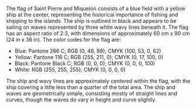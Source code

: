 The flag of Saint Pierre and Miquelon consists of a blue field with a yellow ship at the center, representing the historical importance of fishing and shipping to the islands. The ship is outlined in black and appears to be sailing on waves represented by three white wavy lines beneath it. The flag has an aspect ratio of 2:3, with dimensions of approximately 60 cm x 90 cm (24 in x 36 in). The color codes for the flag are:

- Blue: Pantone 286 C; RGB (0, 46, 98); CMYK (100, 53, 0, 62)
- Yellow: Pantone 116 C; RGB (255, 211, 0); CMYK (0, 17, 100, 0)
- Black: Pantone Black C; RGB (0, 0, 0); CMYK (0, 0, 0, 100)
- White: RGB (255, 255, 255); CMYK (0, 0, 0, 0)

The ship and wavy lines are approximately centered within the flag, with the ship covering a little less than a quarter of the total area. The ship and waves are geometrically simple, consisting mostly of straight lines and curves, though the waves do vary in height and curve slightly.